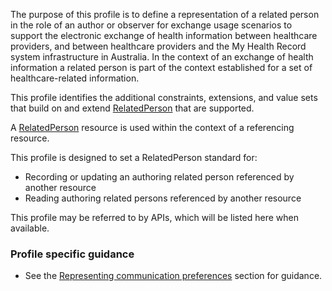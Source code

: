The purpose of this profile is to define a representation of a related person in the role of an author or observer for exchange usage scenarios to support the electronic exchange of health information between healthcare providers, and between healthcare providers and the My Health Record system infrastructure in Australia.
In the context of an exchange of health information a related person is part of the context established for a set of healthcare-related information.

This profile identifies the additional constraints, extensions, and value sets that build on and extend [RelatedPerson](http://hl7.org/fhir/R4/relatedperson.html) that are supported. 

A [RelatedPerson](http://hl7.org/fhir/R4/relatedperson.html) resource is used within the context of a referencing resource. 

This profile is designed to set a RelatedPerson standard for:
* Recording or updating an authoring related person referenced by another resource
* Reading authoring related persons referenced by another resource

This profile may be referred to by APIs, which will be listed here when available.
 

### Profile specific guidance
- See the [Representing communication preferences](guidance.html#representing-communication-preferences) section for guidance.

